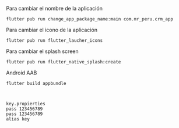 Para cambiar el nombre de la aplicación
````
flutter pub run change_app_package_name:main com.mr_peru.crm_app
````

Para cambiar el icono de la aplicación
````
flutter pub run flutter_laucher_icons
````

Para cambiar el splash screen
````
flutter pub run flutter_native_splash:create
````

Android AAB
````
flutter build appbundle



key.propierties
pass 123456789
pass 123456789
alias key
````


